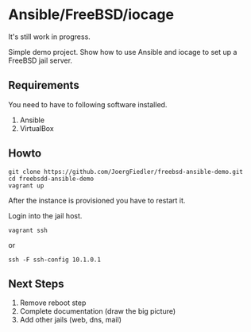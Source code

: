 # Ansible/FreeBSD/iocage

It's still work in progress.

Simple demo project. Show how to use Ansible and iocage to set up
a FreeBSD jail server.

## Requirements

You need to have to following software installed.

1. Ansible
1. VirtualBox

## Howto

    git clone https://github.com/JoergFiedler/freebsd-ansible-demo.git
    cd freebsdd-ansible-demo
    vagrant up

After the instance is provisioned you have to restart it.

Login into the jail host.

    vagrant ssh

or

    ssh -F ssh-config 10.1.0.1

## Next Steps

1. Remove reboot step
1. Complete documentation (draw the big picture)
1. Add other jails (web, dns, mail)

